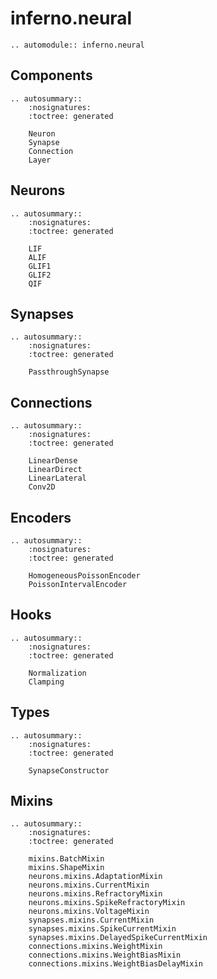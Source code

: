 # inferno.neural

```{eval-rst}
.. automodule:: inferno.neural
```

## Components
```{eval-rst}
.. autosummary::
    :nosignatures:
    :toctree: generated

    Neuron
    Synapse
    Connection
    Layer
```

## Neurons
```{eval-rst}
.. autosummary::
    :nosignatures:
    :toctree: generated

    LIF
    ALIF
    GLIF1
    GLIF2
    QIF
```

## Synapses
```{eval-rst}
.. autosummary::
    :nosignatures:
    :toctree: generated

    PassthroughSynapse
```

## Connections
```{eval-rst}
.. autosummary::
    :nosignatures:
    :toctree: generated

    LinearDense
    LinearDirect
    LinearLateral
    Conv2D
```

## Encoders
```{eval-rst}
.. autosummary::
    :nosignatures:
    :toctree: generated

    HomogeneousPoissonEncoder
    PoissonIntervalEncoder
```

## Hooks
```{eval-rst}
.. autosummary::
    :nosignatures:
    :toctree: generated

    Normalization
    Clamping
```

## Types
```{eval-rst}
.. autosummary::
    :nosignatures:
    :toctree: generated

    SynapseConstructor
```

## Mixins
```{eval-rst}
.. autosummary::
    :nosignatures:
    :toctree: generated

    mixins.BatchMixin
    mixins.ShapeMixin
    neurons.mixins.AdaptationMixin
    neurons.mixins.CurrentMixin
    neurons.mixins.RefractoryMixin
    neurons.mixins.SpikeRefractoryMixin
    neurons.mixins.VoltageMixin
    synapses.mixins.CurrentMixin
    synapses.mixins.SpikeCurrentMixin
    synapses.mixins.DelayedSpikeCurrentMixin
    connections.mixins.WeightMixin
    connections.mixins.WeightBiasMixin
    connections.mixins.WeightBiasDelayMixin
```